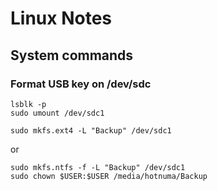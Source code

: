 # Linux Notes

## System commands

### Format USB key on /dev/sdc
    
    lsblk -p
    sudo umount /dev/sdc1
    
    sudo mkfs.ext4 -L "Backup" /dev/sdc1
    
or
    
    sudo mkfs.ntfs -f -L "Backup" /dev/sdc1
    sudo chown $USER:$USER /media/hotnuma/Backup

